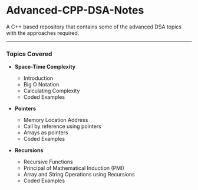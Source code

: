 # Advanced-CPP-DSA-Notes
A C++ based repository that contains some of the advanced DSA topics with the approaches required. 

<hr>

### Topics Covered
- **Space-Time Complexity**
  - Introduction
  - Big O Notation
  - Calculating Complexity
  - Coded Examples
  
- **Pointers**
  - Memory Location Address
  - Call by reference using pointers
  - Arrays as pointers
  - Coded Examples
  
- **Recursions**
  - Recursive Functions
  - Principal of Mathematical Induction (PMI)
  - Array and String Operations using Recursions
  - Coded Examples

